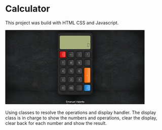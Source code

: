 # Calculator

This project was build with HTML CSS and Javascript.

![calculator image](./img/app-picture.png)

Using classes to resolve the operations and display handler.
The display class is in charge to show the numbers and operations,
clear the display, clear back for each number and show the result.
